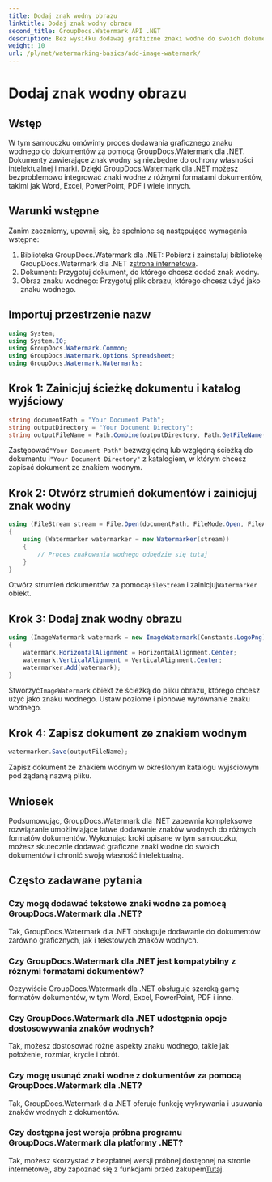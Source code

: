 ```yaml
---
title: Dodaj znak wodny obrazu
linktitle: Dodaj znak wodny obrazu
second_title: GroupDocs.Watermark API .NET
description: Bez wysiłku dodawaj graficzne znaki wodne do swoich dokumentów za pomocą GroupDocs.Watermark dla .NET. Z łatwością chroń swoją własność intelektualną.
weight: 10
url: /pl/net/watermarking-basics/add-image-watermark/
---
```


# Dodaj znak wodny obrazu

## Wstęp
W tym samouczku omówimy proces dodawania graficznego znaku wodnego do dokumentów za pomocą GroupDocs.Watermark dla .NET. Dokumenty zawierające znak wodny są niezbędne do ochrony własności intelektualnej i marki. Dzięki GroupDocs.Watermark dla .NET możesz bezproblemowo integrować znaki wodne z różnymi formatami dokumentów, takimi jak Word, Excel, PowerPoint, PDF i wiele innych.
## Warunki wstępne
Zanim zaczniemy, upewnij się, że spełnione są następujące wymagania wstępne:
1.  Biblioteka GroupDocs.Watermark dla .NET: Pobierz i zainstaluj bibliotekę GroupDocs.Watermark dla .NET z[strona internetowa](https://releases.groupdocs.com/Watermark/net/).
2. Dokument: Przygotuj dokument, do którego chcesz dodać znak wodny.
3. Obraz znaku wodnego: Przygotuj plik obrazu, którego chcesz użyć jako znaku wodnego.

## Importuj przestrzenie nazw
```csharp
using System;
using System.IO;
using GroupDocs.Watermark.Common;
using GroupDocs.Watermark.Options.Spreadsheet;
using GroupDocs.Watermark.Watermarks;
```
## Krok 1: Zainicjuj ścieżkę dokumentu i katalog wyjściowy
```csharp
string documentPath = "Your Document Path";
string outputDirectory = "Your Document Directory";
string outputFileName = Path.Combine(outputDirectory, Path.GetFileName(documentPath));
```
 Zastępować`"Your Document Path"` bezwzględną lub względną ścieżką do dokumentu i`"Your Document Directory"` z katalogiem, w którym chcesz zapisać dokument ze znakiem wodnym.
## Krok 2: Otwórz strumień dokumentów i zainicjuj znak wodny
```csharp
using (FileStream stream = File.Open(documentPath, FileMode.Open, FileAccess.ReadWrite))
{
    using (Watermarker watermarker = new Watermarker(stream))
    {
        // Proces znakowania wodnego odbędzie się tutaj
    }
}
```
 Otwórz strumień dokumentów za pomocą`FileStream` i zainicjuj`Watermarker` obiekt.
## Krok 3: Dodaj znak wodny obrazu
```csharp
using (ImageWatermark watermark = new ImageWatermark(Constants.LogoPng))
{
    watermark.HorizontalAlignment = HorizontalAlignment.Center;
    watermark.VerticalAlignment = VerticalAlignment.Center;
    watermarker.Add(watermark);
}
```
 Stworzyć`ImageWatermark` obiekt ze ścieżką do pliku obrazu, którego chcesz użyć jako znaku wodnego. Ustaw poziome i pionowe wyrównanie znaku wodnego.
## Krok 4: Zapisz dokument ze znakiem wodnym
```csharp
watermarker.Save(outputFileName);
```
Zapisz dokument ze znakiem wodnym w określonym katalogu wyjściowym pod żądaną nazwą pliku.

## Wniosek
Podsumowując, GroupDocs.Watermark dla .NET zapewnia kompleksowe rozwiązanie umożliwiające łatwe dodawanie znaków wodnych do różnych formatów dokumentów. Wykonując kroki opisane w tym samouczku, możesz skutecznie dodawać graficzne znaki wodne do swoich dokumentów i chronić swoją własność intelektualną.
## Często zadawane pytania
### Czy mogę dodawać tekstowe znaki wodne za pomocą GroupDocs.Watermark dla .NET?
Tak, GroupDocs.Watermark dla .NET obsługuje dodawanie do dokumentów zarówno graficznych, jak i tekstowych znaków wodnych.
### Czy GroupDocs.Watermark dla .NET jest kompatybilny z różnymi formatami dokumentów?
Oczywiście GroupDocs.Watermark dla .NET obsługuje szeroką gamę formatów dokumentów, w tym Word, Excel, PowerPoint, PDF i inne.
### Czy GroupDocs.Watermark dla .NET udostępnia opcje dostosowywania znaków wodnych?
Tak, możesz dostosować różne aspekty znaku wodnego, takie jak położenie, rozmiar, krycie i obrót.
### Czy mogę usunąć znaki wodne z dokumentów za pomocą GroupDocs.Watermark dla .NET?
Tak, GroupDocs.Watermark dla .NET oferuje funkcję wykrywania i usuwania znaków wodnych z dokumentów.
### Czy dostępna jest wersja próbna programu GroupDocs.Watermark dla platformy .NET?
 Tak, możesz skorzystać z bezpłatnej wersji próbnej dostępnej na stronie internetowej, aby zapoznać się z funkcjami przed zakupem[Tutaj](https://releases.groupdocs.com/).